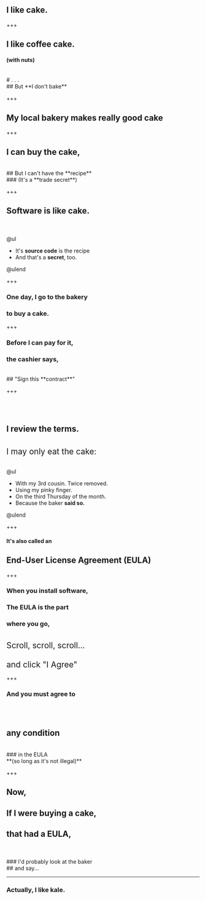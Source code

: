 ## I like **cake.**

+++

## I like coffee cake.
#### (with nuts)
<br>
# .  .  .
<br>
## But **I don't bake**

+++

## My local bakery makes **really good cake**

+++

## I can buy the **cake**,
<br>
## But I can't have the **recipe**
<br>
### (It's a **trade secret**)

+++

## **Software** is like **cake.**
<br><br>
@ul
<span style="font-size: 150%">
  - It's **source code** is the recipe
  - And that's a **secret**, too.
</span>
@ulend

+++

### One day, I go to the bakery
### to buy a cake.

+++

### Before I can pay for it,
### the cashier says,
<br>
## "Sign this **contract**"

+++

<br><br>
## I review the **terms**.

<br>
<span style = "font-size: 150%">
 I may only eat the cake:
 </span>
<br><br>

@ul
<span style = "font-size: 125%">
 - With my 3rd cousin.  Twice removed.
 - Using my pinky finger.
 - On the third Thursday of the month.
 - Because the baker **said so.**
 </span>
@ulend

+++

#### It's also called an
## End-User License Agreement (EULA)

+++

### When you install software,
### The **EULA** is the part
### where you go,
<br>
<span style = "font-size: 150%">
Scroll, scroll, scroll...
<br><br>
and click "I Agree"
</span>

+++

### And you **must** agree to
<br><br>
## __**any condition**__
<br>
### in the EULA
<br>
**(so long as it's not illegal)**

+++

## Now,
## If I were buying a **cake**,
## that had a **EULA**,
<br>
<br>
### I'd probably look at the baker 
<br>
## and say...

---

### Actually, I like **kale.**